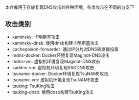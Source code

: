 本仓库用于存放复现DNS攻击的各种环境，各类攻击在不同的分支下

## 攻击类别
- kaminsky: 卡明斯基攻击
- kaminsky-dnsb: 使用dnsb构建卡明斯基攻击
- cachepoison-forwarder: 通过IP分片对DNS转发器投毒
- mdns-docker: Docker环境复现Maginot-DNS攻击
- mdns-vm: 虚拟机环境复现Maginot-DNS攻击
- saddns-vm: 虚拟机环境复现SADDNS攻击
- tsuname-docker: Docker环境复现TsuNAME攻击
- tsuname-vm: 虚拟机环境复现TsuNAME攻击
- tsuking: TsuKing攻击
- tsuking-dnsb: 使用dnsb构建TsuKing攻击